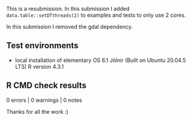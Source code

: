 
This is a resubmission. 
In this submission I added `data.table::setDTthreads(2)` to examples and tests to only use 2 cores. 

In this submission I removed the gdal dependency. 

## Test environments

* local installation of elementary OS 6.1 Jólnir (Built on Ubuntu 20.04.5 LTS) R version 4.3.1

## R CMD check results

0 errors | 0 warnings | 0 notes 

Thanks for all the work :)
